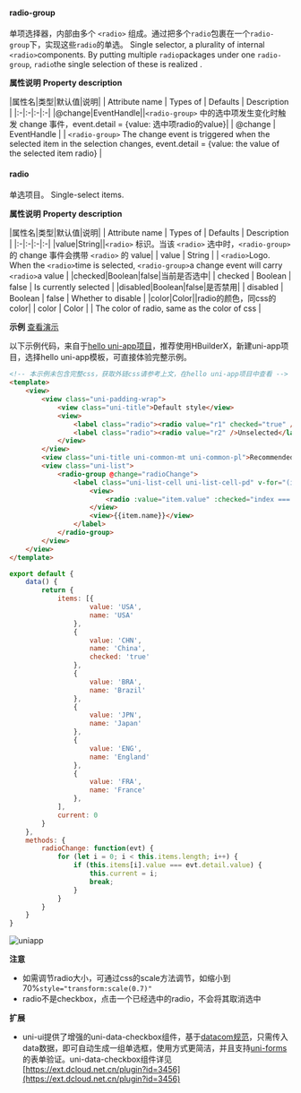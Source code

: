 #### radio-group

单项选择器，内部由多个 ``<radio>`` 组成。通过把多个`radio`包裹在一个`radio-group`下，实现这些`radio`的单选。
Single selector, a plurality of internal `<radio>`components. By putting multiple `radio`packages under one `radio-group`, `radio`the single selection of these is realized .

**属性说明**
**Property description**

|属性名|类型|默认值|说明|
| Attribute name | Types of    | Defaults | Description                                                  |
|:-|:-|:-|:-|
|@change|EventHandle||``<radio-group>`` 中的选中项发生变化时触发 change 事件，event.detail = {value: 选中项radio的value}|
| @change        | EventHandle |          | `<radio-group>` The change event is triggered when the selected item in the selection changes, event.detail = {value: the value of the selected item radio} |

#### radio

单选项目。
Single-select items.

**属性说明**
**Property description**

|属性名|类型|默认值|说明|
| Attribute name | Types of | Defaults | Description                                                  |
|:-|:-|:-|:-|
|value|String||``<radio>`` 标识。当该 ``<radio>`` 选中时，``<radio-group>`` 的 change 事件会携带 ``<radio>`` 的 value|
| value          | String   |          | `<radio>`Logo. When the `<radio>`time is selected, `<radio-group>`a change event will carry `<radio>`a value |
|checked|Boolean|false|当前是否选中|
| checked        | Boolean  | false    | Is currently selected                                        |
|disabled|Boolean|false|是否禁用|
| disabled       | Boolean  | false    | Whether to disable                                           |
|color|Color||radio的颜色，同css的color|
| color          | Color    |          | The color of radio, same as the color of css                 |

**示例** [查看演示](https://hellouniapp.dcloud.net.cn/pages/component/radio/radio)
 
以下示例代码，来自于[hello uni-app项目](https://github.com/dcloudio/hello-uniapp)，推荐使用HBuilderX，新建uni-app项目，选择hello uni-app模板，可直接体验完整示例。
```html
<!-- 本示例未包含完整css，获取外链css请参考上文，在hello uni-app项目中查看 -->
<template>
	<view>
		<view class="uni-padding-wrap">
			<view class="uni-title">Default style</view>
			<view>
				<label class="radio"><radio value="r1" checked="true" />Selected</label>
				<label class="radio"><radio value="r2" />Unselected</label>
			</view>
		</view>
		<view class="uni-title uni-common-mt uni-common-pl">Recommended display style</view>
		<view class="uni-list">
			<radio-group @change="radioChange">
				<label class="uni-list-cell uni-list-cell-pd" v-for="(item, index) in items" :key="item.value">
					<view>
						<radio :value="item.value" :checked="index === current" />
					</view>
					<view>{{item.name}}</view>
				</label>
			</radio-group>
		</view>
	</view>
</template>
```
```javascript
export default {
    data() {
        return {
            items: [{
                    value: 'USA',
                    name: 'USA'
                },
                {
                    value: 'CHN',
                    name: 'China',
                    checked: 'true'
                },
                {
                    value: 'BRA',
                    name: 'Brazil'
                },
                {
                    value: 'JPN',
                    name: 'Japan'
                },
                {
                    value: 'ENG',
                    name: 'England'
                },
                {
                    value: 'FRA',
                    name: 'France'
                },
            ],
            current: 0
        }
    },
    methods: {
        radioChange: function(evt) {
            for (let i = 0; i < this.items.length; i++) {
                if (this.items[i].value === evt.detail.value) {
                    this.current = i;
                    break;
                }
            }
        }
    }
}
```
 
![uniapp](https://bjetxgzv.cdn.bspapp.com/VKCEYUGU-uni-app-doc/44bec6b0-4f30-11eb-a16f-5b3e54966275.png)


**注意**
- 如需调节radio大小，可通过css的scale方法调节，如缩小到70%`style="transform:scale(0.7)"`
- radio不是checkbox，点击一个已经选中的radio，不会将其取消选中

**扩展**
- uni-ui提供了增强的uni-data-checkbox组件，基于[datacom规范](/component/datacom)，只需传入data数据，即可自动生成一组单选框，使用方式更简洁，并且支持[uni-forms](https://ext.dcloud.net.cn/plugin?id=2773)的表单验证。uni-data-checkbox组件详见[https://ext.dcloud.net.cn/plugin?id=3456](https://ext.dcloud.net.cn/plugin?id=3456)

